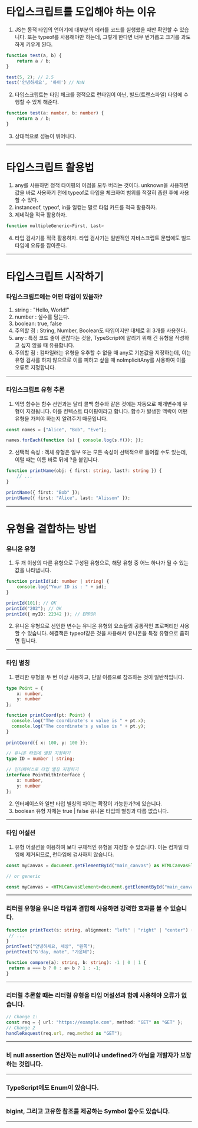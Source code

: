 # 타입스크립트를 도입해야 하는 이유
1. JS는 동적 타입의 언어기에 대부분의 에러를 코드를 실행했을 때만 확인할 수 있습니다. 또는 typeof를 사용해야만 하는데, 그렇게 한다면 너무 번거롭고 크기를 과도하게 키우게 된다.
```javascript
function test(a, b) {
    return a / b;
}

test(5, 2); // 2.5
test('안녕하세요', '하이') // NaN
```
2. 타입스크립트는 타입 체크를 정적으로 런타임이 아닌, 빌드(트랜스파일) 타임에 수행할 수 있게 해준다.
```typescript
function test(a: number, b: number) {
    return a / b;
}
```
3. 상대적으로 성능이 뛰어나다.

---

# 타입스크립트 활용법
1. any를 사용하면 정적 타이핑의 이점을 모두 버리는 것이다. unknown을 사용하면 값을 바로 사용하기 전에 typeof로 타입을 체크하여 범위를 적절히 좁힌 후에 사용할 수 있다.
2. instanceof, typeof, in을 일컫는 말로 타입 카드를 적극 활용하자.
3. 제네릭을 적극 활용하자.
```typescript
function multipleGeneric<First, Last>
```
4. 타입 검사기를 적극 활용하자. 타입 검사기는 일반적인 자바스크립트 문법에도 빌드 타임에 오류를 잡아준다.

---

# 타입스크립트 시작하기

### 타입스크립트에는 어떤 타입이 있을까?
1. string : "Hello, World!"
2. number : 실수를 담는다.
3. boolean: true, false
4. 주의할 점 : String, Number, Boolean도 타입이지만 대체로 위 3개를 사용한다.
5. any : 특정 코드 줄이 괜찮다는 것을, TypeScript에 알리기 위해 긴 유형을 작성하고 싶지 않을 때 유용합니다.
6. 주의할 점 : 컴파일러는 유형을 유추할 수 없을 때 any로 기본값을 지정하는데, 이는 유형 검사를 하지 않으므로 이를 피하고 싶을 때 noImplicitAny를 사용하여 이를 오류로 지정합니다.

---

### 타입스크립트 유형 추론
1. 익명 함수는 함수 선언과는 달리 콜백 함수와 같은 것에는 자동으로 매개변수에 유형이 지정됩니다. 이를 컨텍스트 타이핑이라고 합니다. 함수가 발생한 맥락이 어떤 유형을 가져야 하는지 알려주기 때문입니다.
```typescript
const names = ["Alice", "Bob", "Eve"];

names.forEach(function (s) { console.log(s.f()); });
```
2. 선택적 속성 : 객체 유형은 일부 또는 모든 속성이 선택적으로 들어갈 수도 있는데, 이럴 때는 이름 바로 뒤에 ?을 붙입니다.
```typescript
function printName(obj: { first: string, last?: string }) {
    // ...
}

printName({ first: "Bob" });
printName({ first: "Alice", last: "Alisson" });
```

---

# 유형을 결합하는 방법

### 유니온 유형
1. 두 개 이상의 다른 유형으로 구성된 유형으로, 해당 유형 중 어느 하나가 될 수 있는 값을 나타냅니다.
```typescript
function printId(id: number | string) {
    console.log("Your ID is : " + id);
}

printId(101); // OK
printId("202"); // OK
printId({ myID: 22342 }); // ERROR
```
2. 유니온 유형으로 선언한 변수는 유니온 유형의 요소들의 공통적인 프로퍼티만 사용할 수 있습니다. 해결책은 typeof같은 것을 사용해서 유니온을 특정 유형으로 좁히면 됩니다.

---

### 타입 별칭
1. 편리한 유형을 두 번 이상 사용하고, 단일 이름으로 참조하는 것이 일반적입니다.
```typescript
type Point = {
    x: number,
    y: number
};

function printCoord(pt: Point) {
  console.log("The coordinate's x value is " + pt.x);
  console.log("The coordinate's y value is " + pt.y);
}
 
printCoord({ x: 100, y: 100 });

// 유니온 타입에 별칭 지정하기
type ID = number | string;

// 인터페이스로 타입 별칭 지정하기
interface PointWithInterface {
    x: number,
    y: number
};
```
2. 인터페이스와 일반 타입 별칭의 차이는 확장이 가능한가?에 있습니다.
3. boolean 유형 자체는 true | false 유니온 타입의 별칭과 다름 없습니다.

---

### 타입 어설션
1. 유형 어설션을 이용하여 보다 구체적인 유형을 지정할 수 있습니다. 이는 컴파일 타임에 제거되므로, 런타임에 검사하지 않습니다.
```typescript
const myCanvas = document.getElementById("main_canvas") as HTMLCanvasElement;

// or generic

const myCanvas = <HTMLCanvasElement>document.getElementById("main_canvas");
```

---

### 리터럴 유형을 유니온 타입과 결합해 사용하면 강력한 효과를 볼 수 있습니다.
```typescript
function printText(s: string, alignment: "left" | "right" | "center") {
 // ...
}
printText("안녕하세요, 세상", "왼쪽");
printText("G'day, mate", "가운데");

function compare(a): string, b: string): -1 | 0 | 1 {
 return a === b ? 0 : a> b ? 1 : -1;
}
```

---

### 리터럴 추론할 때는 리터럴 유형을 타입 어설션과 함께 사용해야 오류가 없습니다.
```typescript
// Change 1:
const req = { url: "https://example.com", method: "GET" as "GET" };
// Change 2
handleRequest(req.url, req.method as "GET");
```

---

### 비 null assertion 연산자는 null이나 undefined가 아님을 개발자가 보장하는 것입니다.

---

### TypeScript에도 Enum이 있습니다.

---

### bigint, 그리고 고유한 참조를 제공하는 Symbol 함수도 있습니다.

---

